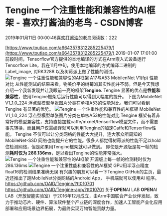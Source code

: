 
# Tengine 一个注重性能和兼容性的AI框架 - 喜欢打酱油的老鸟 - CSDN博客


2019年01月11日 00:00:46[喜欢打酱油的老鸟](https://me.csdn.net/weixin_42137700)阅读数：222


[https://www.toutiao.com/a6643578312285225479/](https://www.toutiao.com/a6643578312285225479/)
2019-01-07 17:01:00
前段时间，Tensorflow官方提供的本地编译的方式在Arm嵌入式设备运行Tensorflow Lite，我在11月中旬，使用本地编译的方式编译二进制的Label_image, 对RK3288 以及树莓派上做了性能的测试。
![Tengine 一个注重性能和兼容性的AI框架](http://p3.pstatp.com/large/pgc-image/8748c38223b146cf8adef1bc13be87c0)
A17与A53 MobilenNet V1(fp) 性能对比
从性能测试的结果来看，物美价平的树莓派其实性能并不弱。但是今天我想介绍一个我新发现并让我眼前一亮的框架**Tengine**.
Tengine 显著的优点是**性能和兼容性**，使用Tengine框架后运行性能可以得到大幅度的提升。
下图为MobileNet V1_1.0_224 浮点型模型单张图片分类在单核A53的性能对比。我们可以看到Tengine 有显著的优势。
![Tengine 一个注重性能和兼容性的AI框架](http://p1.pstatp.com/large/pgc-image/d37260580efe4b84a9364577e04b3914)
MobileNet V1_1.0_224 浮点型模型单张图片分类在单核A53的性能对比
Tengine 框架有着非常好的模型兼容性，支持直接加载caffe/mxnet/tensorflow模型文件，而不需要事先转换，而且用户仅需编译就可以利用Tengine的加速Caffe和Tensorflow性能。
Tengine 不仅可以让分类网络的性能大大提升，连大家众所周知的MobileNet-SSD 网络也能提升它的性能。很多人都觉得树莓派的性能不足以hold住检测网络，但是如果用Tengine框架就可以做到。
即使是开源版是每一帧的检测**耗时仅为 286.136ms**，足以看出Tengine的性能非常强大。
![Tengine 一个注重性能和兼容性的AI框架](http://p1.pstatp.com/large/pgc-image/aa57afbc0bc64f50a206244e2f614cce)
开源版上每一帧的检测耗时仅为 286.136ms
![Tengine 一个注重性能和兼容性的AI框架](http://p9.pstatp.com/large/pgc-image/3f66a54703564296a8ae0ec2940868e5)
GPU用半浮点精度float16的检测结果准确无误
有兴趣的朋友可以看一下Tengine GitHub的主页，最近还推出了跑MobileNet分类网络的Android App， 手机端就可以使用AI 程序。
https://github.com/OAID/Tengine/?tt010701
https://github.com/OAID/Tengine-app/?tt010701
关于**OPEN**AI LAB
**OPEN**AI LAB（开放智能实验室）于2016年12月成立，由Arm中国联合产业伙伴发起，致力于推动芯片、硬件、算法软件整个产业链的深度合作，加速人工智能产业化应用部署和应用场景边界拓展，为最终实现万物智能贡献力量。

